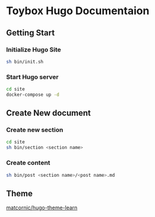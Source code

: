 # Toybox Hugo Documentaion

## Getting Start

### Initialize Hugo Site
```bash
sh bin/init.sh
```

### Start Hugo server
```bash
cd site
docker-compose up -d
```

## Create New document

### Create new section
```bash
cd site
sh bin/section <section name>
```

### Create content
```bash
sh bin/post <section name>/<post name>.md
```

## Theme

[matcornic/hugo-theme-learn](https://github.com/matcornic/hugo-theme-learn)
